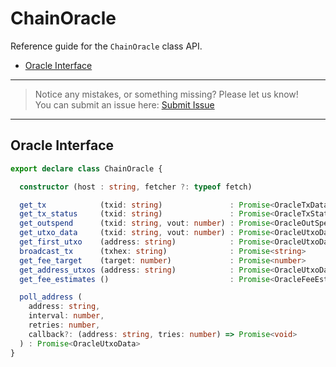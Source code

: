 # ChainOracle

Reference guide for the `ChainOracle` class API.

- [Oracle Interface](#oracle-interface)

---
> Notice any mistakes, or something missing? Please let us know!  
> You can submit an issue here: [Submit Issue](https://github.com/BitEscrow/escrow-core/issues/new/choose)

---

## Oracle Interface

```ts
export declare class ChainOracle {

  constructor (host : string, fetcher ?: typeof fetch)

  get_tx            (txid: string)               : Promise<OracleTxData | null>
  get_tx_status     (txid: string)               : Promise<OracleTxStatus | null>
  get_outspend      (txid: string, vout: number) : Promise<OracleOutSpend>
  get_utxo_data     (txid: string, vout: number) : Promise<OracleUtxoData | null>
  get_first_utxo    (address: string)            : Promise<OracleUtxoData | null>
  broadcast_tx      (txhex: string)              : Promise<string>
  get_fee_target    (target: number)             : Promise<number>
  get_address_utxos (address: string)            : Promise<OracleUtxoData[]>
  get_fee_estimates ()                           : Promise<OracleFeeEstimate>

  poll_address (
    address: string,
    interval: number,
    retries: number, 
    callback?: (address: string, tries: number) => Promise<void>
  ) : Promise<OracleUtxoData>
}
```
